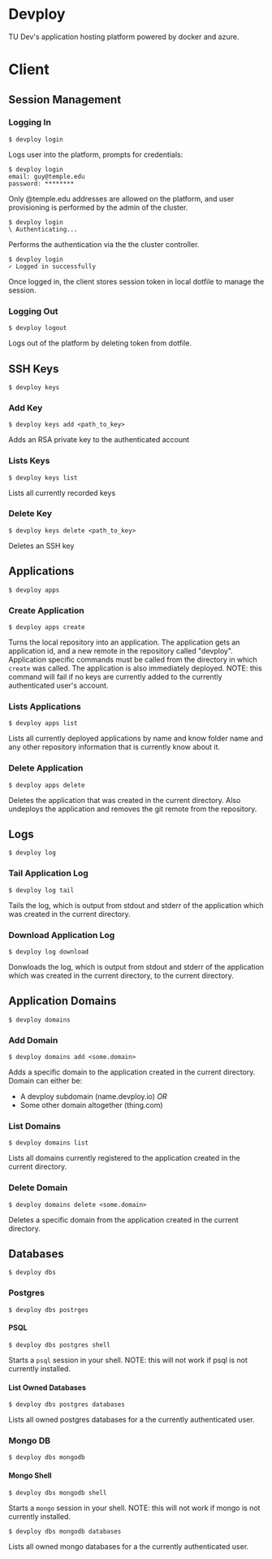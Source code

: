 # Devploy
TU Dev's application hosting platform powered by docker and azure.

# Client
## Session Management
### Logging In
```
$ devploy login
```
Logs user into the platform, prompts for credentials:
```
$ devploy login
email: guy@temple.edu
password: ********
```
Only @temple.edu addresses are allowed on the platform, and user provisioning is performed by the admin of the cluster.
```
$ devploy login
\ Authenticating...
```
Performs the authentication via the the cluster controller.
```
$ devploy login
✓ Logged in successfully
```
Once logged in, the client stores session token in local dotfile to manage the session.  

### Logging Out
```
$ devploy logout
```
Logs out of the platform by deleting token from dotfile.

## SSH Keys
```
$ devploy keys
```
### Add Key
```
$ devploy keys add <path_to_key>
```
Adds an RSA private key to the authenticated account
### Lists Keys
```
$ devploy keys list
```
Lists all currently recorded keys
### Delete Key
```
$ devploy keys delete <path_to_key>
```
Deletes an SSH key

## Applications
```
$ devploy apps
```
### Create Application
```
$ devploy apps create
```
Turns the local repository into an application. The application gets an application id, and a new remote in the repository called "devploy". Application specific commands must be called from the directory in which `create` was called. The application is also immediately deployed. NOTE: this command will fail if no keys are currently added to the currently authenticated user's account.
### Lists Applications
```
$ devploy apps list
```
Lists all currently deployed applications by name and know folder name and any other repository information that is currently know about it.
### Delete Application
```
$ devploy apps delete
```
Deletes the application that was created in the current directory. Also undeploys the application and removes the git remote from the repository.

## Logs
```
$ devploy log
```
### Tail Application Log
```
$ devploy log tail
```
Tails the log, which is output from stdout and stderr of the application which was created in the current directory.
### Download Application Log
```
$ devploy log download
```
Donwloads the log, which is output from stdout and stderr of the application which was created in the current directory, to the current directory.

## Application Domains
```
$ devploy domains
```
### Add Domain
```
$ devploy domains add <some.domain>
```
Adds a specific domain to the application created in the current directory.  
Domain can either be:
 - A devploy subdomain (name.devploy.io) *OR*
 - Some other domain altogether (thing.com)  

### List Domains
```
$ devploy domains list
```
Lists all domains currently registered to the application created in the current directory.
### Delete Domain
```
$ devploy domains delete <some.domain>
```
Deletes a specific domain from the application created in the current directory.

## Databases
```
$ devploy dbs 
```
### Postgres
```
$ devploy dbs postrges
```
#### PSQL
```
$ devploy dbs postgres shell
```
Starts a `psql` session in your shell. NOTE: this will not work if psql is not currently installed.
#### List Owned Databases
```
$ devploy dbs postgres databases
```
Lists all owned postgres databases for a the currently authenticated user.
### Mongo DB
```
$ devploy dbs mongodb
```
#### Mongo Shell
```
$ devploy dbs mongodb shell
```
Starts a `mongo` session in your shell. NOTE: this will not work if mongo is not currently installed.
```
$ devploy dbs mongodb databases
```
Lists all owned mongo databases for a the currently authenticated user.

